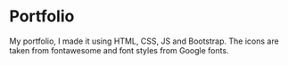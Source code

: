 # Portfolio
My portfolio, I made it using HTML, CSS, JS and Bootstrap. The icons are taken from fontawesome and font styles from Google fonts.

